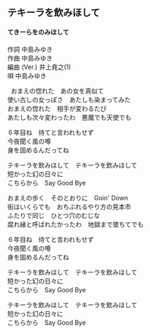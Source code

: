## テキーラを飲みほして
#### てきーらをのみほして

作詞      中島みゆき  
作曲      中島みゆき  
編曲 (Ver.)  井上堯之(1)  
唄      中島みゆき  


  
おまえの惚れた　あの女を真似て  
使い古しの女っぽさ　あたしも染まってみた  
おまえの惚れた　相手が変わるたび  
あたしも次々変わったわ　悪魔でも天使でも  
  
６年目ね　待てと言われもせず  
今夜聞く風の噂  
身を固めるんだってね  
  
テキーラを飲みほして　テキーラを飲みほして  
短かった幻の日々に  
こちらから　Say Good Bye  
  
おまえの歩く　そのとおりに　Goin' Down  
街はいくらでも　おちぶれるやり方の見本市  
ふたりで同じ　ひとつ穴のむじな  
腐れ縁と呼ばれたかったわ　地獄まで墜ちてでも  
  
６年目ね　待てと言われもせず  
今夜聞く風の噂  
身を固めるんだってね  
  
テキーラを飲みほして　テキーラを飲みほして  
短かった幻の日々に  
こちらから　Say Good Bye  
  
テキーラを飲みほして　テキーラを飲みほして  
短かった幻の日々に  
こちらから　Say Good Bye  